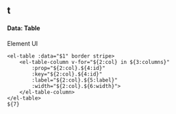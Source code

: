 ## t
#### Data: Table
Element UI <el-table>
```
<el-table :data="$1" border stripe>
	<el-table-column v-for="${2:col} in ${3:columns}"
		:prop="${2:col}.${4:id}"
		:key="${2:col}.${4:id}"
		:label="${2:col}.${5:label}"
		:width="${2:col}.${6:width}">
	</el-table-column>
</el-table>
${7}
```